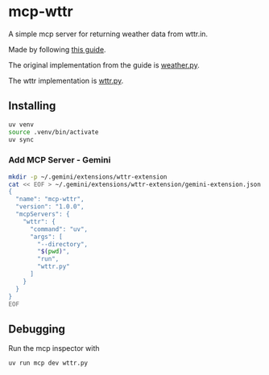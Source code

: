 # mcp-wttr

A simple mcp server for returning weather data from wttr.in.

Made by following [this guide](https://modelcontextprotocol.io/quickstart/server).

The original implementation from the guide is [weather.py](./weather.py).

The wttr implementation is [wttr.py](./wttr.py).

## Installing

```bash
uv venv
source .venv/bin/activate
uv sync
```

### Add MCP Server - Gemini

```bash
mkdir -p ~/.gemini/extensions/wttr-extension
cat << EOF > ~/.gemini/extensions/wttr-extension/gemini-extension.json
{
  "name": "mcp-wttr",
  "version": "1.0.0",
  "mcpServers": {
    "wttr": {
      "command": "uv",
      "args": [
        "--directory",
        "$(pwd)",
        "run",
        "wttr.py"
      ]
    }
  }
}
EOF
```

## Debugging

Run the mcp inspector with
```bash
uv run mcp dev wttr.py
```
